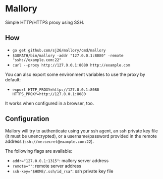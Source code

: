 # Mallory

Simple HTTP/HTTPS proxy using SSH.

## How

 * `go get github.com/sj26/mallory/cmd/mallory`
 * `$GOPATH/bin/mallory -addr "127.0.0.1:8080" -remote "ssh://example.com:22"`
 * `curl --proxy http://127.0.0.1:8080 http://example.com`

You can also export some environment variables to use the proxy by default:

 * `export HTTP_PROXY=http://127.0.0.1:8080 HTTPS_PROXY=http://127.0.0.1:8080`

It works when configured in a browser, too.

## Configuration

Mallory will try to authenticate using your ssh agent, an ssh private key file (it must be unencrypted), or a username/password provided in the remote address (`ssh://me:secret@example.com:22`).

The following flags are available:

 * `addr="127.0.0.1:1315"`: mallory server address
 * `remote=""`: remote server address
 * `ssh-key="$HOME/.ssh/id_rsa"`: ssh private key file

